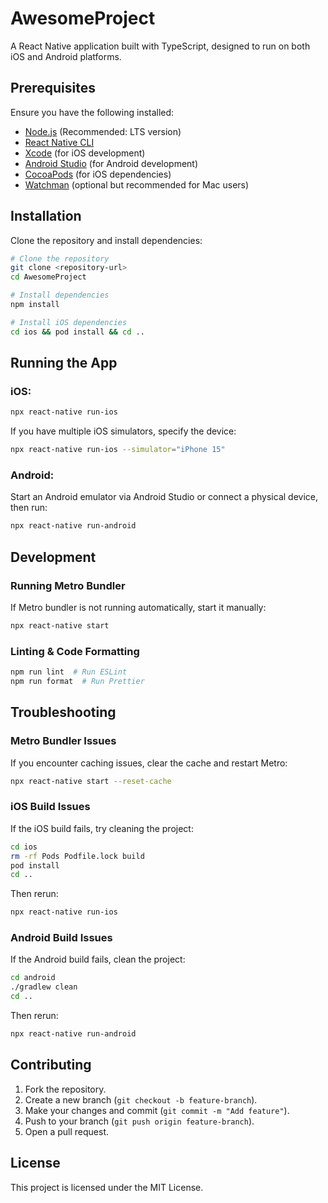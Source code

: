 # AwesomeProject

A React Native application built with TypeScript, designed to run on both iOS and Android platforms.

## Prerequisites

Ensure you have the following installed:

- [Node.js](https://nodejs.org/) (Recommended: LTS version)
- [React Native CLI](https://reactnative.dev/docs/environment-setup)
- [Xcode](https://developer.apple.com/xcode/) (for iOS development)
- [Android Studio](https://developer.android.com/studio) (for Android development)
- [CocoaPods](https://guides.cocoapods.org/using/getting-started.html) (for iOS dependencies)
- [Watchman](https://facebook.github.io/watchman/) (optional but recommended for Mac users)

## Installation

Clone the repository and install dependencies:

```sh
# Clone the repository
git clone <repository-url>
cd AwesomeProject

# Install dependencies
npm install

# Install iOS dependencies
cd ios && pod install && cd ..
```

## Running the App

### iOS:

```sh
npx react-native run-ios
```

If you have multiple iOS simulators, specify the device:

```sh
npx react-native run-ios --simulator="iPhone 15"
```

### Android:

Start an Android emulator via Android Studio or connect a physical device, then run:

```sh
npx react-native run-android
```

## Development

### Running Metro Bundler

If Metro bundler is not running automatically, start it manually:

```sh
npx react-native start
```

### Linting & Code Formatting

```sh
npm run lint  # Run ESLint
npm run format  # Run Prettier
```

## Troubleshooting

### Metro Bundler Issues

If you encounter caching issues, clear the cache and restart Metro:

```sh
npx react-native start --reset-cache
```

### iOS Build Issues

If the iOS build fails, try cleaning the project:

```sh
cd ios
rm -rf Pods Podfile.lock build
pod install
cd ..
```

Then rerun:

```sh
npx react-native run-ios
```

### Android Build Issues

If the Android build fails, clean the project:

```sh
cd android
./gradlew clean
cd ..
```

Then rerun:

```sh
npx react-native run-android
```

## Contributing

1. Fork the repository.
2. Create a new branch (`git checkout -b feature-branch`).
3. Make your changes and commit (`git commit -m "Add feature"`).
4. Push to your branch (`git push origin feature-branch`).
5. Open a pull request.

## License

This project is licensed under the MIT License.

